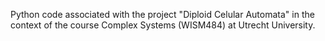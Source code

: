 Python code associated with the project "Diploid Celular Automata" in the context of the course Complex Systems (WISM484) at Utrecht University.

